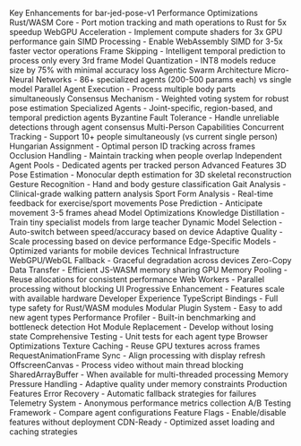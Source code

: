 Key Enhancements for bar-jed-pose-v1
Performance Optimizations
Rust/WASM Core - Port motion tracking and math operations to Rust for 5x speedup
WebGPU Acceleration - Implement compute shaders for 3x GPU performance gain
SIMD Processing - Enable WebAssembly SIMD for 3-5x faster vector operations
Frame Skipping - Intelligent temporal prediction to process only every 3rd frame
Model Quantization - INT8 models reduce size by 75% with minimal accuracy loss
Agentic Swarm Architecture
Micro-Neural Networks - 86+ specialized agents (200-500 params each) vs single model
Parallel Agent Execution - Process multiple body parts simultaneously
Consensus Mechanism - Weighted voting system for robust pose estimation
Specialized Agents - Joint-specific, region-based, and temporal prediction agents
Byzantine Fault Tolerance - Handle unreliable detections through agent consensus
Multi-Person Capabilities
Concurrent Tracking - Support 10+ people simultaneously (vs current single person)
Hungarian Assignment - Optimal person ID tracking across frames
Occlusion Handling - Maintain tracking when people overlap
Independent Agent Pools - Dedicated agents per tracked person
Advanced Features
3D Pose Estimation - Monocular depth estimation for 3D skeletal reconstruction
Gesture Recognition - Hand and body gesture classification
Gait Analysis - Clinical-grade walking pattern analysis
Sport Form Analysis - Real-time feedback for exercise/sport movements
Pose Prediction - Anticipate movement 3-5 frames ahead
Model Optimizations
Knowledge Distillation - Train tiny specialist models from large teacher
Dynamic Model Selection - Auto-switch between speed/accuracy based on device
Adaptive Quality - Scale processing based on device performance
Edge-Specific Models - Optimized variants for mobile devices
Technical Infrastructure
WebGPU/WebGL Fallback - Graceful degradation across devices
Zero-Copy Data Transfer - Efficient JS-WASM memory sharing
GPU Memory Pooling - Reuse allocations for consistent performance
Web Workers - Parallel processing without blocking UI
Progressive Enhancement - Features scale with available hardware
Developer Experience
TypeScript Bindings - Full type safety for Rust/WASM modules
Modular Plugin System - Easy to add new agent types
Performance Profiler - Built-in benchmarking and bottleneck detection
Hot Module Replacement - Develop without losing state
Comprehensive Testing - Unit tests for each agent type
Browser Optimizations
Texture Caching - Reuse GPU textures across frames
RequestAnimationFrame Sync - Align processing with display refresh
OffscreenCanvas - Process video without main thread blocking
SharedArrayBuffer - When available for multi-threaded processing
Memory Pressure Handling - Adaptive quality under memory constraints
Production Features
Error Recovery - Automatic fallback strategies for failures
Telemetry System - Anonymous performance metrics collection
A/B Testing Framework - Compare agent configurations
Feature Flags - Enable/disable features without deployment
CDN-Ready - Optimized asset loading and caching strategies



